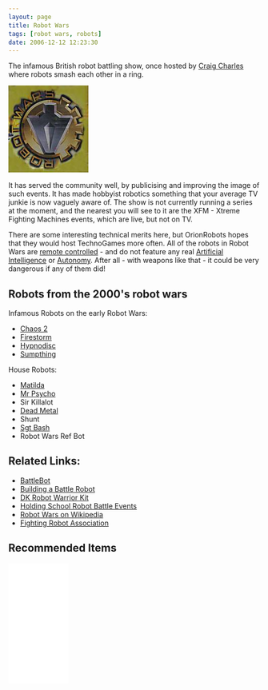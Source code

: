 ```yaml
---
layout: page
title: Robot Wars
tags: [robot wars, robots]
date: 2006-12-12 12:23:30
---
```

The infamous British robot battling show, once hosted by <a href="/wiki/craig_charles.html" title="Craig Charles">Craig Charles</a> where robots smash each other in a ring.

![](/galleries/gallery-1-common-images/79-logo-robotwars.jpg)

It has served the community well, by publicising and improving the image of such events. It has made hobbyist robotics something that your average TV junkie is now vaguely aware of. The show is not currently running a series at the moment, and the nearest you will see to it are the XFM - Xtreme Fighting Machines events, which are live, but not on TV.

There are some interesting technical merits here, but OrionRobots hopes that they would host TechnoGames more often.
All of the robots in Robot Wars are [remote controlled](/wiki/rc.html "Remote Control") - and do not feature any real [Artificial Intelligence](/wiki/artificial_intelligence.html "Artificial Intelligence") or [Autonomy](/wiki/autonomous.html "Autonomous"). After all - with weapons like that - it could be very dangerous if any of them did!

## Robots from the 2000's robot wars

Infamous Robots on the early Robot Wars:

- [Chaos 2](/wiki/chaos2.html "Chaos2")
- [Firestorm](/wiki/firestorm.html "Firestorm")
- [Hypnodisc](/wiki/hypnodisc.html "Hypnodisc")
- [Sumpthing](/wiki/sumpthing.html "Sumpthing")

House Robots:

- [Matilda](/wiki/matilda.html "Matilda")
- [Mr Psycho](/wiki/mr_psycho.html "Mr Psycho")
- Sir Killalot
- [Dead Metal](/wiki/dead_metal.html "Dead Metal")
- Shunt
- [Sgt Bash](/wiki/sgt_bash.html "Sgt Bash")
- Robot Wars Ref Bot

## Related Links:

- [BattleBot](/wiki/battlebot.html "BattleBot")
- [Building a Battle Robot](/wiki/building_a_battle_robot.html "Building A Battle Robot")
- [DK Robot Warrior Kit](/wiki/dk_robot_warrior_kit.html "DK Robot Warrior Kit")
- [Holding School Robot Battle Events](/wiki/holding_school_robot_battle_events.html "Holding School Robot Battle Events")
- [Robot Wars on Wikipedia](https://en.wikipedia.org/wiki/Robot_Wars)
- [Fighting Robot Association](https://www.fightingrobots.co.uk)

## Recommended Items

<iframe style="width:120px;height:240px;" marginwidth="0" marginheight="0" scrolling="no" frameborder="0" src="//ws-eu.amazon-adsystem.com/widgets/q?ServiceVersion=20070822&OneJS=1&Operation=GetAdHtml&MarketPlace=GB&source=ss&ref=as_ss_li_til&ad_type=product_link&tracking_id=orionrobots-21&language=en_GB&marketplace=amazon&region=GB&placement=B01I3Q0NJA&asins=B01I3Q0NJA&linkId=1796d73f6416c9f6c90dd8bb4a52e674&show_border=true&link_opens_in_new_window=true"></iframe>
